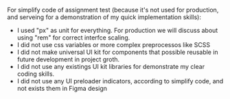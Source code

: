 
For simplify code of assignment test (because it's not used for production, and serveing for a demonstration of my quick implementation skills):

- I used "px" as unit for everything. For production we will discuss about using "rem" for correct interfce scaling.
- I did not use css variables or more complex preprocessos like SCSS
- I did not make universal UI kit for components that possible reusable in future development in project groth.
- I did not use any existings UI kit libraries for demonstrate my clear coding skills.
- I did not use any UI preloader indicators, according to simplify code, and not exists them in Figma design


